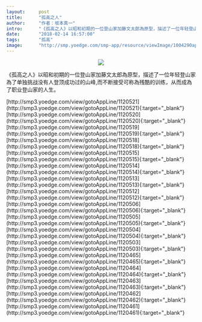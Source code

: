 ```yaml
---
layout:     post
title:      "孤高之人"
author:     "作者：坂本真一"
intro:      "《孤高之人》以昭和初期的一位登山家加藤文太郎為原型，描述了一位年轻登山家為了单独挑战没有人登顶成功过的山峰,而不断接受可称為残酷的训练，从而成為了职业登山家的人生。"
date:       "2018-02-14 16:57:00"
tags:       "孤高"
image:      "http://smp.yoedge.com/smp-app/resource/viewImage/1004290appline.png"
---
```

<div style="text-align: center">
<p><img src="http://smp.yoedge.com/smp-app/resource/viewImage/1004290appline.png"/></p>
</div>
<p class="post-meta">
<span>《孤高之人》以昭和初期的一位登山家加藤文太郎為原型，描述了一位年轻登山家為了单独挑战没有人登顶成功过的山峰,而不断接受可称為残酷的训练，从而成為了职业登山家的人生。</span>
</p>
[http://smp3.yoedge.com/view/gotoAppLine/1120521](http://smp3.yoedge.com/view/gotoAppLine/1120521){:target="_blank"}
[http://smp3.yoedge.com/view/gotoAppLine/1120520](http://smp3.yoedge.com/view/gotoAppLine/1120520){:target="_blank"}
[http://smp3.yoedge.com/view/gotoAppLine/1120519](http://smp3.yoedge.com/view/gotoAppLine/1120519){:target="_blank"}
[http://smp3.yoedge.com/view/gotoAppLine/1120518](http://smp3.yoedge.com/view/gotoAppLine/1120518){:target="_blank"}
[http://smp3.yoedge.com/view/gotoAppLine/1120515](http://smp3.yoedge.com/view/gotoAppLine/1120515){:target="_blank"}
[http://smp3.yoedge.com/view/gotoAppLine/1120514](http://smp3.yoedge.com/view/gotoAppLine/1120514){:target="_blank"}
[http://smp3.yoedge.com/view/gotoAppLine/1120513](http://smp3.yoedge.com/view/gotoAppLine/1120513){:target="_blank"}
[http://smp3.yoedge.com/view/gotoAppLine/1120512](http://smp3.yoedge.com/view/gotoAppLine/1120512){:target="_blank"}
[http://smp3.yoedge.com/view/gotoAppLine/1120506](http://smp3.yoedge.com/view/gotoAppLine/1120506){:target="_blank"}
[http://smp3.yoedge.com/view/gotoAppLine/1120505](http://smp3.yoedge.com/view/gotoAppLine/1120505){:target="_blank"}
[http://smp3.yoedge.com/view/gotoAppLine/1120504](http://smp3.yoedge.com/view/gotoAppLine/1120504){:target="_blank"}
[http://smp3.yoedge.com/view/gotoAppLine/1120503](http://smp3.yoedge.com/view/gotoAppLine/1120503){:target="_blank"}
[http://smp3.yoedge.com/view/gotoAppLine/1120465](http://smp3.yoedge.com/view/gotoAppLine/1120465){:target="_blank"}
[http://smp3.yoedge.com/view/gotoAppLine/1120464](http://smp3.yoedge.com/view/gotoAppLine/1120464){:target="_blank"}
[http://smp3.yoedge.com/view/gotoAppLine/1120463](http://smp3.yoedge.com/view/gotoAppLine/1120463){:target="_blank"}
[http://smp3.yoedge.com/view/gotoAppLine/1120462](http://smp3.yoedge.com/view/gotoAppLine/1120462){:target="_blank"}
[http://smp3.yoedge.com/view/gotoAppLine/1120461](http://smp3.yoedge.com/view/gotoAppLine/1120461){:target="_blank"}



